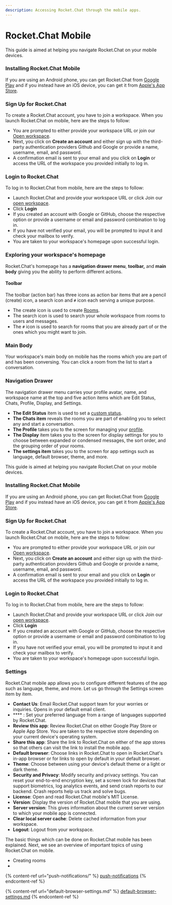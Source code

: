 ```yaml
---
description: Accessing Rocket.Chat through the mobile apps.
---
```


# Rocket.Chat Mobile

This guide is aimed at helping you navigate Rocket.Chat on your mobile devices.

### Installing Rocket.Chat Mobile

If you are using an Android phone, you can get Rocket.Chat from [Google Play](https://play.google.com/store/apps/details?id=chat.rocket.android\&hl=en\&gl=US) and if you instead have an iOS device, you can get it from [Apple's App Store](https://apps.apple.com/us/app/rocket-chat/id1148741252).

### Sign Up for Rocket.Chat

To create a Rocket.Chat account, you have to join a workspace. When you launch Rocket.Chat on mobile, here are the steps to follow:

* You are prompted to either provide your workspace URL or join our [Open workspace](https://open.rocket.chat).&#x20;
* Next, you click on **Create an account** and either sign up with the third-party authentication providers Github and Google or provide a name, username, email, and password.
* A confirmation email is sent to your email and you click on **Login** or access the URL of the workspace you provided initially to log in.

### Login to Rocket.Chat

To log in to Rocket.Chat from mobile, here are the steps to follow:

* Launch Rocket.Chat and provide your workspace URL or click Join our [open workspace](https://open.rocket.chat).
* Click **Login**
* If you created an account with Google or GitHub, choose the respective option or provide a username or email and password combination to log in.
* If you have not verified your email, you will be prompted to input it and check your mailbox to verify.
* You are taken to your workspace's homepage upon successful login.

### Exploring your workspace's homepage

Rocket.Chat's homepage has a **navigation drawer menu**, **toolbar,** and **main body** giving you the ability to perform different actions.

#### Toolbar

The toolbar (action bar) has three icons as action bar items that are a pencil (create) icon, a search icon and `#` icon each serving a unique purpose.

* The create icon is used to create [Rooms](../user-guides/rooms/).
* The search icon is used to search your whole workspace from rooms to users and messages.
* The `#` icon is used to search for rooms that you are already part of or the ones which you might want to join.

### Main Body

Your workspace's main body on mobile has the rooms which you are part of and has been conversing. You can click a room from the list to start a conversation.

### Navigation Drawer

The navigation drawer menu carries your profile avatar, name, and workspace name at the top and five action items which are Edit Status, Chats, Profile, Display, and Settings.

* **The Edit Status** item is used to set a [custom status](../rocket.chat-workspace-administration/user-status.md).
* **The Chats item** reveals the rooms you are part of enabling you to select any and start a conversation.
* **The Profile** takes you to the screen for managing your [profile](../cloud-account/manage-your-cloud-account/profile.md).
* **The Display** item takes you to the screen for display settings for you to choose between expanded or condensed messages, the sort order, and the grouping order of your rooms.
* **The settings item** takes you to the screen for app settings such as language, default browser, theme, and more.



This guide is aimed at helping you navigate Rocket.Chat on your mobile devices.

### Installing Rocket.Chat Mobile

If you are using an Android phone, you can get Rocket.Chat from [Google Play](https://play.google.com/store/apps/details?id=chat.rocket.android\&hl=en\&gl=US) and if you instead have an iOS device, you can get it from [Apple's App Store](https://apps.apple.com/us/app/rocket-chat/id1148741252).

### Sign Up for Rocket.Chat

To create a Rocket.Chat account, you have to join a workspace. When you launch Rocket.Chat on mobile, here are the steps to follow:

* You are prompted to either provide your workspace URL or join our [Open workspace](https://open.rocket.chat).&#x20;
* Next, you click on **Create an account** and either sign up with the third-party authentication providers Github and Google or provide a name, username, email, and password.
* A confirmation email is sent to your email and you click on **Login** or access the URL of the workspace you provided initially to log in.

### Login to Rocket.Chat

To log in to Rocket.Chat from mobile, here are the steps to follow:

* Launch Rocket.Chat and provide your workspace URL or click Join our [open workspace](https://open.rocket.chat).
* Click **Login**
* If you created an account with Google or GitHub, choose the respective option or provide a username or email and password combination to log in.
* If you have not verified your email, you will be prompted to input it and check your mailbox to verify.
* You are taken to your workspace's homepage upon successful login.

### Settings

Rocket.Chat mobile app allows you to configure different features of the app such as language, theme, and more. Let us go through the Settings screen item by item.

* **Contact Us**: Email Rocket.Chat support team for your worries or inquiries. Opens in your default email client.
* &#x20;**** : Set your preferred language from a range of languages supported by Rocket.Chat.
* **Review this app**: Review Rocket.Chat on either Google Play Store or Apple App Store. You are taken to the respective store depending on your current device's operating system.
* **Share this app**: Share the link to Rocket.Chat on either of the app stores so that others can visit the link to install the mobile app.
* **Default browser**: Choose links in Rocket.Chat to open in Rocket.Chat's in-app browser or for links to open by default in your default browser.
* **Theme**: Choose between using your device's default theme or a light or dark theme.
* **Security and Privacy**: Modify security and privacy settings. You can reset your end-to-end encryption key, set a screen lock for devices that support biometrics, log analytics events, and send crash reports to our backend. Crash reports help us track and solve bugs.
* **License**: Open and read Rocket.Chat mobile's MIT License.
* **Version**: Display the version of Rocket.Chat mobile that you are using.
* **Server version**: This gives information about the current server version to which your mobile app is connected.
* **Clear local server cache**: Delete cached information from your workspace.
* **Logout**: Logout from your workspace.

The basic things which can be done on Rocket.Chat mobile has been explained. Next, we see an overview of important topics of using Rocket.Chat on mobile.

* Creating rooms
*











{% content-ref url="push-notifications/" %}
[push-notifications](push-notifications/)
{% endcontent-ref %}

{% content-ref url="default-browser-settings.md" %}
[default-browser-settings.md](default-browser-settings.md)
{% endcontent-ref %}
